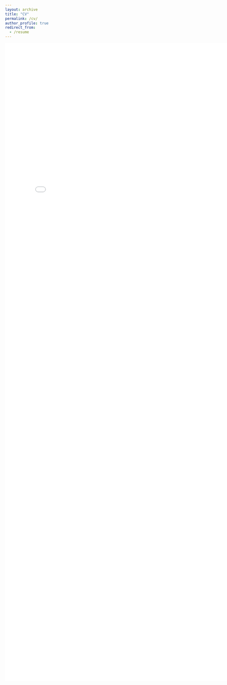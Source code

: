 ```yaml
---
layout: archive
title: "CV"
permalink: /cv/
author_profile: true
redirect_from:
  - /resume
---
```


<embed src="yash-vekaria.github.io/_pages/yash_vekaria_cv.pdf" width="800px" height="2100px" />



<!-- <a href="/_pages/yash_vekaria_cv.pdf" download="yash_vekaria_cv.pdf">Download</a> -->
